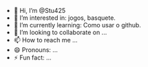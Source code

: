 - 👋 Hi, I’m @Stu425
- 👀 I’m interested in: jogos, basquete.
- 🌱 I’m currently learning: Como usar o github.
- 💞️ I’m looking to collaborate on ...
- 📫 How to reach me ...
- 😄 Pronouns: ...
- ⚡ Fun fact: ...

<!---
Stu425/Stu425 is a ✨ special ✨ repository because its `README.md` (this file) appears on your GitHub profile.
You can click the Preview link to take a look at your changes.
--->
